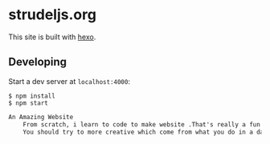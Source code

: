 # strudeljs.org

This site is built with [hexo](http://hexo.io/).

## Developing

Start a dev server at `localhost:4000`:

```
$ npm install
$ npm start
```
```html
An Amazing Website
    From scratch, i learn to code to make website .That's really a fun the amazing thing is that how are you creative website will be more impressive.
    You should try to more creative which come from what you do in a day.We should'nt stop Anytime Anywhere we need a continuous progress/growth to build as a best creator.
```
